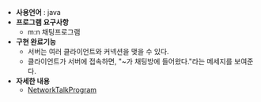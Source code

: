 * __사용언어__ : java
* __프로그램 요구사항__
  - m:n 채팅프로그램
* __구현 완료기능__
  - 서버는 여러 클라이언트와 커넥션을 맺을 수 있다.
  - 클라이언트가 서버에 접속하면, "~가 채팅방에 들어왔다."라는 메세지를 보여준다.
* __자세한 내용__
  - [NetworkTalkProgram](https://github.com/Kyoo32/NetworkTalkProgram)
